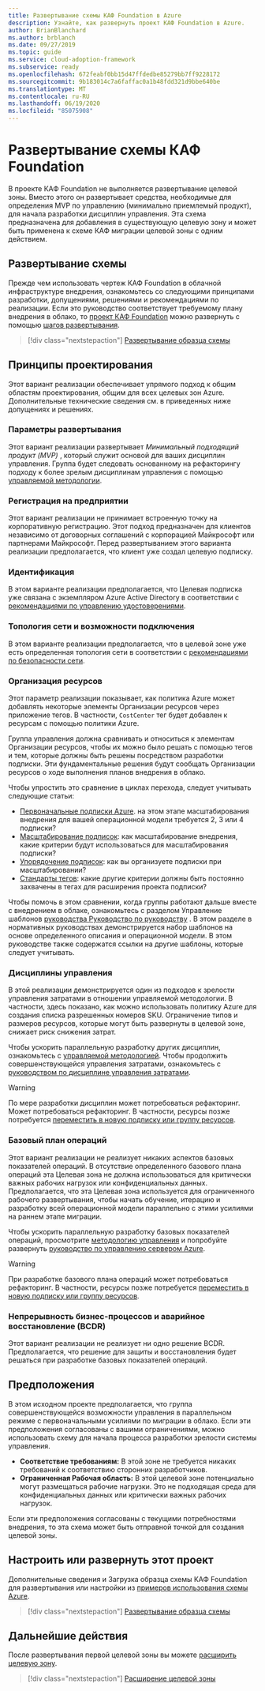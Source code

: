 ```yaml
---
title: Развертывание схемы КАФ Foundation в Azure
description: Узнайте, как развернуть проект КАФ Foundation в Azure.
author: BrianBlanchard
ms.author: brblanch
ms.date: 09/27/2019
ms.topic: guide
ms.service: cloud-adoption-framework
ms.subservice: ready
ms.openlocfilehash: 672feabf0bb15d47ffdedbe85279bb7ff9228172
ms.sourcegitcommit: 9b183014c7a6faffac0a1b48fdd321d9bbe640be
ms.translationtype: MT
ms.contentlocale: ru-RU
ms.lasthandoff: 06/19/2020
ms.locfileid: "85075908"
---
```

<!-- docsTest:ignore "CAF Foundation blueprint" -->

# <a name="deploy-a-caf-foundation-blueprint"></a>Развертывание схемы КАФ Foundation

В проекте КАФ Foundation не выполняется развертывание целевой зоны. Вместо этого он развертывает средства, необходимые для определения MVP по управлению (минимально приемлемый продукт), для начала разработки дисциплин управления. Эта схема предназначена для добавления в существующую целевую зону и может быть применена к схеме КАФ миграции целевой зоны с одним действием.

## <a name="deploy-the-blueprint"></a>Развертывание схемы

Прежде чем использовать чертеж КАФ Foundation в облачной инфраструктуре внедрения, ознакомьтесь со следующими принципами разработки, допущениями, решениями и рекомендациями по реализации. Если это руководство соответствует требуемому плану внедрения в облако, то [проект КАФ Foundation](https://docs.microsoft.com/azure/governance/blueprints/samples/caf-foundation) можно развернуть с помощью [шагов развертывания][deploy-sample].

> [!div class="nextstepaction"]
> [Развертывание образца схемы][deploy-sample]

## <a name="design-principles"></a>Принципы проектирования

Этот вариант реализации обеспечивает упрямого подход к общим областям проектирования, общим для всех целевых зон Azure. Дополнительные технические сведения см. в приведенных ниже допущениях и решениях.

### <a name="deployment-options"></a>Параметры развертывания

Этот вариант реализации развертывает _Минимальный подходящий продукт (MVP)_ , который служит основой для ваших дисциплин управления. Группа будет следовать основанному на рефакторингу подходу к более зрелым дисциплинам управления с помощью [управляемой методологии](../../govern/index.md).

### <a name="enterprise-enrollment"></a>Регистрация на предприятии

Этот вариант реализации не принимает встроенную точку на корпоративную регистрацию. Этот подход предназначен для клиентов независимо от договорных соглашений с корпорацией Майкрософт или партнерами Майкрософт. Перед развертыванием этого варианта реализации предполагается, что клиент уже создал целевую подписку.

### <a name="identity"></a>Идентификация

В этом варианте реализации предполагается, что Целевая подписка уже связана с экземпляром Azure Active Directory в соответствии с [рекомендациями по управлению удостоверениями](https://docs.microsoft.com/azure/security/fundamentals/identity-management-best-practices?toc=/azure/cloud-adoption-framework/toc.json&bc=/azure/cloud-adoption-framework/_bread/toc.json).

### <a name="network-topology-and-connectivity"></a>Топология сети и возможности подключения

В этом варианте реализации предполагается, что в целевой зоне уже есть определенная топология сети в соответствии с [рекомендациями по безопасности сети](https://docs.microsoft.com/azure/security/fundamentals/network-best-practices?toc=/azure/cloud-adoption-framework/toc.json&bc=/azure/cloud-adoption-framework/_bread/toc.json).

### <a name="resource-organization"></a>Организация ресурсов

Этот параметр реализации показывает, как политика Azure может добавлять некоторые элементы Организации ресурсов через приложение тегов. В частности, `CostCenter` тег будет добавлен к ресурсам с помощью политики Azure.

Группа управления должна сравнивать и относиться к элементам Организации ресурсов, чтобы их можно было решать с помощью тегов и тем, которые должны быть решены посредством разработки подписки. Эти фундаментальные решения будут сообщать Организации ресурсов о ходе выполнения планов внедрения в облако.

Чтобы упростить это сравнение в циклах перехода, следует учитывать следующие статьи:

- [Первоначальные подписки Azure](../azure-best-practices/initial-subscriptions.md). на этом этапе масштабирования внедрения для вашей операционной модели требуется 2, 3 или 4 подписки?
- [Масштабирование подписок](../azure-best-practices/scale-subscriptions.md): как масштабирование внедрения, какие критерии будут использоваться для масштабирования подписки?
- [Упорядочение подписок](../azure-best-practices/organize-subscriptions.md): как вы организуете подписки при масштабировании?
- [Стандарты тегов](../azure-best-practices/naming-and-tagging.md#metadata-tags): какие другие критерии должны быть постоянно захвачены в тегах для расширения проекта подписки?

Чтобы помочь в этом сравнении, когда группы работают дальше вместе с внедрением в облаке, ознакомьтесь с разделом Управление шаблонов [руководства Руководство по руководству](../../govern/guides/complex/prescriptive-guidance.md#application-of-governance-defined-patterns) . В этом разделе в нормативных руководствах демонстрируется набор шаблонов на основе определенного описания и операционной модели. В этом руководстве также содержатся ссылки на другие шаблоны, которые следует учитывать.

### <a name="governance-disciplines"></a>Дисциплины управления

В этой реализации демонстрируется один из подходов к зрелости управления затратами в отношении управляемой методологии. В частности, здесь показано, как можно использовать политику Azure для создания списка разрешенных номеров SKU. Ограничение типов и размеров ресурсов, которые могут быть развернуты в целевой зоне, снижает риск снижения затрат.

Чтобы ускорить параллельную разработку других дисциплин, ознакомьтесь с [управляемой методологией](../../govern/index.md). Чтобы продолжить совершенствующейся управления затратами, ознакомьтесь с [руководством по дисциплине управления затратами](../../govern/guides/complex/cost-management-improvement.md#incremental-improvement-of-the-best-practices).

> [!WARNING]
> По мере разработки дисциплин может потребоваться рефакторинг. Может потребоваться рефакторинг. В частности, ресурсы позже потребуется [переместить в новую подписку или группу ресурсов](https://docs.microsoft.com/azure/azure-resource-manager/management/move-resource-group-and-subscription?toc=/azure/cloud-adoption-framework/toc.json&bc=/azure/cloud-adoption-framework/_bread/toc.json).

### <a name="operations-baseline"></a>Базовый план операций

Этот вариант реализации не реализует никаких аспектов базовых показателей операций. В отсутствие определенного базового плана операций эта Целевая зона не должна использоваться для критически важных рабочих нагрузок или конфиденциальных данных. Предполагается, что эта Целевая зона используется для ограниченного рабочего развертывания, чтобы начать обучение, итерацию и разработку всей операционной модели параллельно с этими усилиями на раннем этапе миграции.

Чтобы ускорить параллельную разработку базовых показателей операций, просмотрите [методологию управления](../../manage/index.md) и попробуйте развернуть [руководство по управлению сервером Azure](../../manage/azure-server-management/index.md).

> [!WARNING]
> При разработке базового плана операций может потребоваться рефакторинг. В частности, ресурсы позже потребуется [переместить в новую подписку или группу ресурсов](https://docs.microsoft.com/azure/azure-resource-manager/management/move-resource-group-and-subscription?toc=/azure/cloud-adoption-framework/toc.json&bc=/azure/cloud-adoption-framework/_bread/toc.json).

### <a name="business-continuity-and-disaster-recovery-bcdr"></a>Непрерывность бизнес-процессов и аварийное восстановление (BCDR)

Этот вариант реализации не реализует ни одно решение BCDR. Предполагается, что решение для защиты и восстановления будет решаться при разработке базовых показателей операций.

## <a name="assumptions"></a>Предположения

В этом исходном проекте предполагается, что группа совершенствующейся возможности управления в параллельном режиме с первоначальными усилиями по миграции в облако. Если эти предположения согласованы с вашими ограничениями, можно использовать схему для начала процесса разработки зрелости системы управления.

- **Соответствие требованиям:** В этой зоне не требуется никаких требований к соответствию сторонних разработчиков.
- **Ограниченная Рабочая область:** В этой целевой зоне потенциально могут размещаться рабочие нагрузки. Это не подходящая среда для конфиденциальных данных или критически важных рабочих нагрузок.

Если эти предположения согласованы с текущими потребностями внедрения, то эта схема может быть отправной точкой для создания целевой зоны.

## <a name="customize-or-deploy-this-blueprint"></a>Настроить или развернуть этот проект

Дополнительные сведения и Загрузка образца схемы КАФ Foundation для развертывания или настройки из [примеров использования схемы Azure][deploy-sample].

> [!div class="nextstepaction"]
> [Развертывание образца схемы][deploy-sample]

## <a name="next-steps"></a>Дальнейшие действия

После развертывания первой целевой зоны вы можете [расширить целевую зону](../considerations/index.md).

> [!div class="nextstepaction"]
> [Расширение целевой зоны](../considerations/index.md)

<!-- links -->

[Deploy-sample]: https://docs.microsoft.com/azure/governance/blueprints/samples/caf-foundation/deploy
